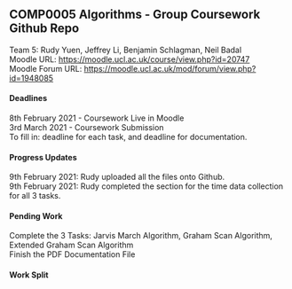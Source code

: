 ## COMP0005 Algorithms - Group Coursework Github Repo

Team 5: Rudy Yuen, Jeffrey Li, Benjamin Schlagman, Neil Badal
<br>
Moodle URL: https://moodle.ucl.ac.uk/course/view.php?id=20747
<br>
Moodle Forum URL: https://moodle.ucl.ac.uk/mod/forum/view.php?id=1948085

#### Deadlines
8th February 2021 - Coursework Live in Moodle <br> 
3rd March 2021 - Coursework Submission <br>
To fill in: deadline for each task, and deadline for documentation.

#### Progress Updates
9th February 2021: Rudy uploaded all the files onto Github. <br>
9th February 2021: Rudy completed the section for the time data collection for all 3 tasks.

#### Pending Work
Complete the 3 Tasks: Jarvis March Algorithm, Graham Scan Algorithm, Extended Graham Scan Algorithm <br>
Finish the PDF Documentation File <br>

#### Work Split

